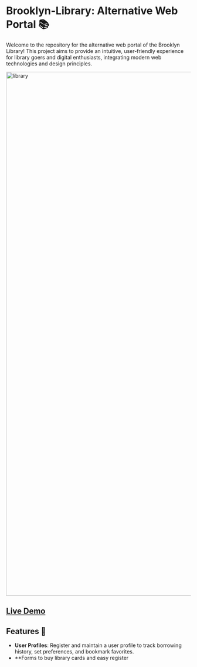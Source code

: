 # Brooklyn-Library: Alternative Web Portal 📚

Welcome to the repository for the alternative web portal of the Brooklyn Library! This project aims to provide an intuitive, user-friendly experience for library goers and digital enthusiasts, integrating modern web technologies and design principles.

<img width="1424" alt="library" src="https://github.com/Tanyaa-a/Brooklyn-Library/assets/120506794/68ae98e0-a897-4af7-84fe-243ac2321efc">

## [Live Demo](https://tanyaa-a.github.io/Brooklyn-Library/library/)

## Features 🌟
- **User Profiles**: Register and maintain a user profile to track borrowing history, set preferences, and bookmark favorites.
- **Forms to buy library cards and easy register


